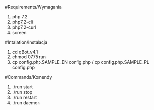 #Requirements/Wymagania
 1. php 7.2
 2. php7.2-cli
 3. php7.2-curl
 4. screen

 #Intalation/Instalacja
 1. cd qBot_v4.1
 2. chmod 0775 run 
 3. cp config.php.SAMPLE_EN config.php /  cp config.php.SAMPLE_PL config.php

#Commands/Komendy
1.    ./run start
2.    ./run stop
3.    ./run restart
4.    ./run daemon
